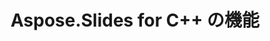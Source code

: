 ---
title: Aspose.Slides for C++ の機能
type: docs
weight: 30
url: /ja/cpp/aspose-slides-for-c-features/
---